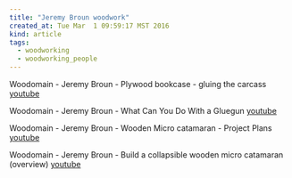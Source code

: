 ```yaml
---
title: "Jeremy Broun woodwork"
created_at: Tue Mar  1 09:59:17 MST 2016
kind: article
tags:
  - woodworking
  - woodworking_people
---
```



Woodomain - Jeremy Broun - Plywood bookcase - gluing the carcass <a href="https://www.youtube.com/watch?v=179pW3p7RI8" target="_blank">youtube</a>

Woodomain - Jeremy Broun - What Can You Do With a Gluegun <a href="https://www.youtube.com/watch?v=0W_jFQuIwF4" target="_blank">youtube</a>

Woodomain - Jeremy Broun - Wooden Micro catamaran - Project Plans <a href="https://www.youtube.com/watch?v=vRTxgllCjMk" target="_blank">youtube</a>

Woodomain - Jeremy Broun - Build a collapsible wooden micro catamaran (overview) <a href="https://www.youtube.com/watch?v=uzylxsJ8WR0" target="_blank">youtube</a>


<!--
html boilerplate
<a href="" target="_blank"></a>
<img src="" width="400px">
-->


